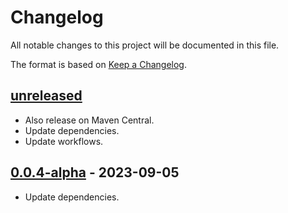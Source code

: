# Changelog
All notable changes to this project will be documented in this file.

The format is based on [Keep a Changelog](https://keepachangelog.com/en/1.1.0/).


## [unreleased]
- Also release on Maven Central.
- Update dependencies.
- Update workflows.


## [0.0.4-alpha] - 2023-09-05
- Update dependencies.


[unreleased]: https://github.com/Virtlink/katerm/compare/0.0.4-alpha...HEAD
[0.0.4-alpha]: https://github.com/Virtlink/katerm/releases/tag/0.0.4-alpha